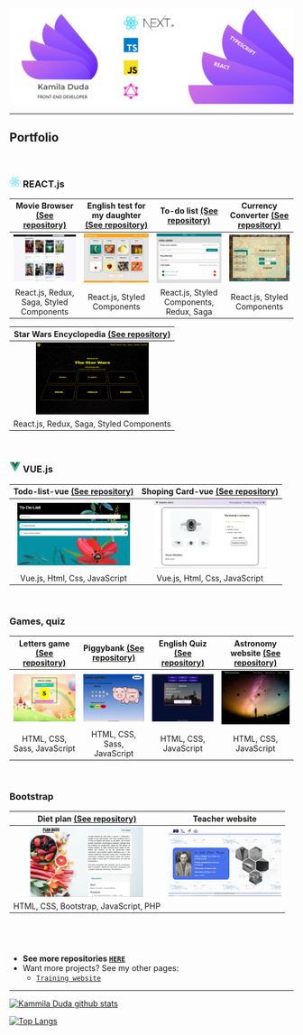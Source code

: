 <img src="https://github.com/kamila-duda/kamila-duda/blob/master/new.png?raw=true" alt="banner that says Kamila Duda">

---

## Portfolio

<br>

### <img width="20" src="https://raw.githubusercontent.com/kamila-duda/kamila-duda/08f459b4f27291b9bb83ac356d28bbecadac101d/ikony/react.svg"> REACT.js

|                                    Movie Browser <a href="https://github.com/kamila-duda/movies-browser" target="_blank">(See repository)</a>                                    |                                     English test for my daughter <a href="https://github.com/kamila-duda/angielski" target="_blank">(See repository)</a>                                     |                                       To-do list <a href="https://github.com/kamila-duda/todo-list-react-redux" target="_blank">(See repository)</a>                                       |                                Currency Converter <a href="https://github.com/kamila-duda/currency-converter-react/" target="_blank">(See repository)</a>                                |
| :------------------------------------------------------------------------------------------------------------------------------------------------------------------------------: | :------------------------------------------------------------------------------------------------------------------------------------------------------------------------------------------: | :---------------------------------------------------------------------------------------------------------------------------------------------------------------------------------: | :--------------------------------------------------------------------------------------------------------------------------------------------------------------------------------------: |
| <a href="https://kamila-duda.github.io/movies-browser/" target="_blank"><img width="200px" src="https://github.com/kamila-duda/kamila-duda/blob/master/movies.PNG?raw=true"></a> | <a href="https://kamila-duda.github.io/angielski/#/" target="_blank"><img width="200" src="https://github.com/kamila-duda/angielski/blob/main/src/assets/repetitionScreen.PNG?raw=true"></a> | <a href="https://kamila-duda.github.io/todo-list-react-redux/" target="_blank"><img width="200" src="https://github.com/kamila-duda/kamila-duda/blob/master/todo.PNG?raw=true"></a> | <a href="https://kamila-duda.github.io/currency-converter-react/" target="_blank"><img width="200" src="https://github.com/kamila-duda/kamila-duda/blob/master/cantor.PNG?raw=true"></a> |
|                                                                     React.js, Redux, Saga, Styled Components                                                                     |                                                                                 React.js, Styled Components                                                                                  |                                                                      React.js, Styled Components, Redux, Saga                                                                       |                                                                               React.js, Styled Components                                                                                |

|                                Star Wars Encyclopedia <a href="https://github.com/kamila-duda/encyclopedia-star-wars" target="_blank">(See repository)</a>                                 |
| :----------------------------------------------------------------------------------------------------------------------------------------------------------------------------------------: |
| <a href="https://kamila-duda.github.io/encyclopedia-star-wars/" target="_blank"><img width="200px" src="https://github.com/kamila-duda/kamila-duda/blob/master/starWars.PNG?raw=true"></a> |
|                                                                          React.js, Redux, Saga, Styled Components                                                                          |

<br>

### <img src="https://github.com/kamila-duda/kamila-duda/blob/master/ikony/vue.png?raw=true" width="20px"> VUE.js

|                                        Todo-list-vue <a href="https://github.com/kamila-duda/todo-list-vue" target="_blank">(See repository)</a>                                         |                                  Shoping Card-vue <a href="https://github.com/kamila-duda/shop-single-product-card-vue" target="_blank">(See repository)</a>                                  |
| :--------------------------------------------------------------------------------------------------------------------------------------------------------------------------------------: | :-------------------------------------------------------------------------------------------------------------------------------------------------------------------------------------------: |
| <a href="https://kamila-duda.github.io/todo-list-vue/" target="_blank"><img width="200" src="https://github.com/kamila-duda/todo-list-vue/blob/main/src/assets/screen.PNG?raw=true"></a> | <a href="https://kamila-duda.github.io/shop-single-product-card-vue/" target="_blank"><img width="200" src="https://github.com/kamila-duda/kamila-duda/blob/master/vueShop.PNG?raw=true"></a> |
|                                                                              Vue.js, Html, Css, JavaScript                                                                               |                                                                                 Vue.js, Html, Css, JavaScript                                                                                 |

<br>

### Games, quiz

|                                    Letters game <a href="https://github.com/kamila-duda/letters_game" target="_blank">(See repository)</a>                                     |                                    Piggybank <a href="https://github.com/kamila-duda/coins" target="_blank">(See repository)</a>                                     |                                  English Quiz <a href="https://github.com/kamila-duda/angielski_quiz" target="_blank">(See repository)</a>                                  |                                  Astronomy website <a href="https://github.com/kamila-duda/astronomia" target="_blank">(See repository)</a>                                   |
| :----------------------------------------------------------------------------------------------------------------------------------------------------------------------------: | :------------------------------------------------------------------------------------------------------------------------------------------------------------------: | :-------------------------------------------------------------------------------------------------------------------------------------------------------------------------: | :---------------------------------------------------------------------------------------------------------------------------------------------------------------------------: |
| <a href="https://kamila-duda.github.io/letters_game/" target="_blank"><img width="200" src="https://github.com/kamila-duda/kamila-duda/blob/master/letterts.PNG?raw=true"></a> | <a href="https://kamila-duda.github.io/coins/" target="_blank"><img width="200" src="https://github.com/kamila-duda/kamila-duda/blob/master/money.PNG?raw=true"></a> | <a href="https://kamila-duda.github.io/angielski_quiz/" target="_blank"><img width="200" src="https://github.com/kamila-duda/kamila-duda/blob/master/ang.PNG?raw=true"></a> | <a href="https://kamila-duda.github.io/astronomia/" target="_blank"><img width="200" src="https://github.com/kamila-duda/kamila-duda/blob/master/astronomy.PNG?raw=true"></a> |
|                                                                          HTML, CSS, Sass, JavaScript                                                                           |                                                                     HTML, CSS, Sass, JavaScript                                                                      |                                                                            HTML, CSS, JavaScript                                                                            |                                                                             HTML, CSS, JavaScript                                                                             |

<br>

### Bootstrap

|                                    Diet plan <a href="https://github.com/kamila-duda/dieta" target="_blank">(See repository)</a>                                    |                                                                             Teacher website                                                                             |
| :-----------------------------------------------------------------------------------------------------------------------------------------------------------------: | :---------------------------------------------------------------------------------------------------------------------------------------------------------------------: |
| <a href="https://kamila-duda.github.io/dieta/" target="_blank"><img width="200" src="https://github.com/kamila-duda/kamila-duda/blob/master/diet.PNG?raw=true"></a> | <a href="http://www.iisi.pcz.pl/~pduda/index.php" target="_blank"><img width="200" src="https://github.com/kamila-duda/kamila-duda/blob/master/piotr.PNG?raw=true"></a> |
|                                                                HTML, CSS, Bootstrap, JavaScript, PHP                                                                |

## <br>

- **See more repositories <a href="https://github.com/kamila-duda?tab=repositories" target="_blank">`HERE`</a>**
- Want more projects? See my other pages:
  - <a href="https://codepen.io/Kamila_Duda/full/XWmXOoa" target="_blank">`Training website`</a>

---

[![Kammila Duda github stats](https://github-readme-stats.vercel.app/api?username=kamila-duda&show_icons=true&theme=radical)](https://github.com/kamila-duda/github-readme-stats)

[![Top Langs](https://github-readme-stats.vercel.app/api/top-langs/?username=kamila-duda&langs_count=8)](https://github.com/kamila-duda/github-readme-stats)
